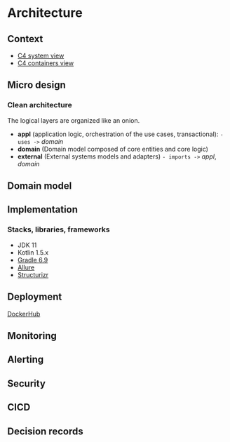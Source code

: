 # Architecture

## Context

- [C4 system view](https://www.structurizr.com/share/38199/diagrams#c4-system)
- [C4 containers view](https://www.structurizr.com/share/38199/diagrams#c4-sync)

## Micro design

### Clean architecture

The logical layers are organized like an onion.

- **appl** (application logic, orchestration of the use cases, transactional): `- uses ->` _domain_
- **domain** (Domain model composed of core entities and core logic)
- **external** (External systems models and adapters) `- imports ->` _appl_, _domain_

## Domain model

## Implementation

### Stacks, libraries, frameworks

- JDK 11
- Kotlin 1.5.x
- [Gradle 6.9](https://docs.gradle.org/current/userguide/userguide.html)
- [Allure](https://docs.qameta.io/allure/)
- [Structurizr](https://github.com/structurizr/)

## Deployment

[DockerHub](https://hub.docker.com/r/vondacho/arch-c4-sync)

## Monitoring
## Alerting
## Security
## CICD

## Decision records
